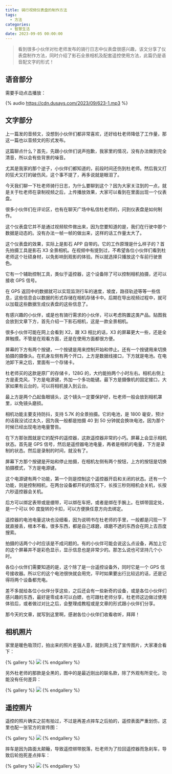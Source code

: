 ```yaml
---
title: 骑行视频仪表盘的制作方法
tags:
  - 方法
categories:
  - 智慧生活
date: 2023-09-05 00:00:00
---
```


> 看到很多小伙伴对杜老师发布的骑行日志中仪表盘很感兴趣，该文分享了仪表盘制作方法，同时介绍了影石全景相机及配套遥控使用方法，此篇仍是语音配文字的形式！

<!-- more -->

## 语音部分

需要手动点击播放：

{% audio https://cdn.dusays.com/2023/09/623-1.mp3 %}

## 文字部分

上一篇发的音频文，没想到小伙伴们都非常喜欢，还好给杜老师降低了工作量，那这一篇也以音频文的形式发布。

这篇聊点什么？首先，先跟小伙伴们说声抱歉，我家里的情况，没有办法做到完全清音，所以会有些背景的噪音。

尤其是我家的那个逆子，小伙伴们都知道的，前段时间还伤到杜老师。然后我又打的狂犬又打的破伤风，这个事不提了，再多说就是眼泪了。

今天我们聊一下杜老师骑行日志，为什么要聊到这个？因为大家关注到的一点，就是关于杜老师在录制视频之后，上传播放效果，大家可以看到在里面出现一个仪表盘。

很多小伙伴们在评论区，也有在聊天广场中私信杜老师的，问到仪表盘是如何制作。

这个仪表盘它并不是通过视频软件做出来，因为您要知道的是，我们在行驶中那个数据是动态的。没有办法一帧一帧的做出来，这样的话工作量太大了。

这个仪表盘的效果，实际上是影石 APP 自带的。它的工作原理是什么样子的？首先拍摄工具是影石 X3 全景相机。在视频中有提到过，不希望各位小伙伴们看到杜老师这个壮硕身材，以免影响到观影的体验。所以就选择只播放这个车前行驶景色。

它有一个辅助控制工具，类似于遥控器，这个设备除了可以控制相机拍摄，还可以接收 GPS 信号。

在 GPS 返回中的数据就可以实现监测行车的速度，坡度，路径轨迹等等一些信息，这些信息会以数据的形式存储在相机存储卡中。后期在导出视频过程中，就可以加载这些数据生成仪表盘的这些信息了。

有感兴趣的小伙伴，或是也有骑行需求的小伙伴，可以考虑购置这类产品。贴图我会放到文章下方，首先介绍一下影石相机，这是一款全景相机。

很多小伙伴可能在网上会看到 X2，跟 X3 相比的话，X3 的屏幕更大一些，还是全屏触摸。不管是在观看方面，还是在使用方面都很方便。

屏幕的下方有两个按键，一个按键是用来控制开始和停止。还有一个按键用来切换拍摄的摄像头。在机身左侧有两个开口，上方是数据线接口，下方就是电池。在电池卸下来之后，里面有一个存储卡。

杜老师买的这款是原厂的存储卡，128G 的，大约能拍两个小时左右。相机右侧上方是麦克风，下方是电源键，外加一个多功能键。最下方是摄像机的固定接口，大家如果有云台的，可以将相机接入到云台。

最上方是两个凸起鱼眼镜头，这个镜头一定要保护好，杜老师一般会放到相机罩里，以免镜头磨损。

相机功能主要支持防抖，支持 5.7K 的全景拍摄。它的电池，是 1800 毫安，预计的话我没试过太久，因为我一般都是拍摄 40 到 50 分钟就会换块电池，因为那个时候已经出现电池电量警告。

在下方那张图就是它的配件的遥控器，这款遥控器非常的小巧。屏幕上会显示相机状态。首先是 GPS 信号，然后是遥控器电池电量，再者是相机的电量，下方是录制的状态。然后是录制的时间，就没有了。

屏幕下方那个按键是开始和停止拍摄，在相机左侧有两个按钮，上方的按钮是切换拍摄模式，下方是电源键。

这个电源键有两个功能，第一个则是控制这个遥控器开启和关闭的状态。还有一个功能，则是控制相机，在两台设备都开机的情况下，长按三秒则相机会关机，长按六秒遥控器会关机。

后方可以绑定表带或是绷带，可以绑在车把，或者是绑在手腕上。在绑带固定处，是一个可以 90 度旋转的卡扣，可以方便换任意方向去绑定。

遥控器的电池电量这块也没细看，因为说明书在杜老师的手里，一般都是闪现一下就直接丢，根本不看。很多东西，都是自己琢磨，琢磨不透的东西会在网上去百度搜索。

拍摄的话两个小时应该是不成问题的。有的小伙伴可能会说这么点设备，再加上它的这个屏幕并不是彩色显示，显示信息也是非常少的。那怎么说也可坚持几个小时。

各位小伙伴们需要知道的是，这个除了是一台遥控设备外，同时它是一个 GPS 信号接收器。所以它的这个电池很快就会用完，平时如果要出行比较远的话，还是记得将两个设备都充电。

差不多就给各位小伙伴分享这些，之后还会有一些新奇的设备，或是各位小伙伴们感兴趣的东西，最好是零成本可以白嫖，也可跟杜老师分享，杜老师这边做过使用体验后，或者做过对比之后，会整理成教程或是文章的形式跟小伙伴们分享。

那今天的文章，就写到这里啊，感谢各位小伙伴们收看收听，拜拜！

## 相机照片

家里是暖色吸顶灯，拍出来的照片差强人意，就到网上找了宣传图片，大家凑合看下：

{% gallery %}
![](https://cdn.dusays.com/2023/09/623-1.jpg)
{% endgallery %}

另外杜老师的那款是全黑的，图中的是最近刚出的联名款，除了外观有所变化，功能没有任何差异：

{% gallery %}
![](https://cdn.dusays.com/2023/09/623-2.jpg)
{% endgallery %}

## 遥控照片

遥控的照片确实之前有拍过，不过是再差点摔车之后拍的，遥控表面严重划伤，这里也配一张官方的宣传图：

{% gallery %}
![](https://cdn.dusays.com/2023/09/623-3.jpg)
{% endgallery %}

摔车是因为路面太颠簸，导致遥控绑带脱落，杜老师为了捡回遥控器而急刹车，导致后轮抱死差点摔车：

{% gallery %}
![](https://cdn.dusays.com/2023/09/623-4.jpg)
{% endgallery %}